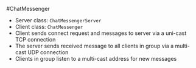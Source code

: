 #ChatMessenger

- Server class: `ChatMessengerServer`
- Client class: `ChatMessenger`
- Client sends connect request and messages to server via a uni-cast TCP connection
- The server sends received message to all clients in group via a multi-cast UDP connection
- Clients in group listen to a multi-cast address for new messages
